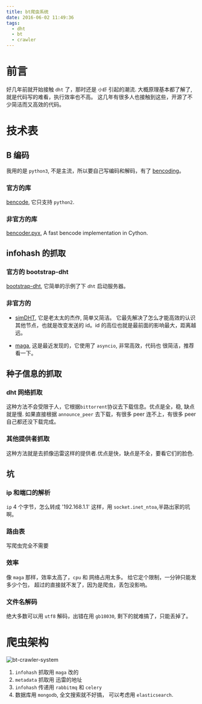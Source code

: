 ```yaml
---
title: bt爬虫系统
date: 2016-06-02 11:49:36
tags:
  - dht
  - bt
  - crawler
---
```


# 前言

好几年前就开始接触 `dht` 了，那时还是 `小虾` 引起的潮流.
大概原理基本都了解了, 就是代码写的难看，执行效率也不高。
这几年有很多人也接触到这些，开源了不少简洁而又高效的代码。

# 技术表

## B 编码

我用的是 `python3`, 不是主流，所以要自己写编码和解码，有了 [bencoding](https://github.com/dust8/bencoding)。

### 官方的库

[bencode](https://github.com/bittorrent/bencode), 它只支持 `python2`.

### 非官方的库

[bencoder.pyx](https://github.com/whtsky/bencoder.pyx), A fast bencode implementation in Cython.

## infohash 的抓取

### 官方的 bootstrap-dht

[bootstrap-dht](https://github.com/bittorrent/bootstrap-dht), 它简单的示例了下 `dht` 启动服务器。

### 非官方的

- [simDHT](https://github.com/Fuck-You-GFW/simDHT), 它是老太太的杰作, 简单又简洁。
  它最先解决了怎么才能高效的认识其他节点，也就是改变发送的 id。id 的高位也就是最前面的影响最大，距离越远。

- [maga](https://github.com/whtsky/maga), 这是最近发现的，它使用了 `asyncio`, 非常高效，代码也
  很简洁，推荐看一下。

## 种子信息的抓取

### dht 网络抓取

这种方法不会受限于人，它根据`bittorrent`协议去下载信息。优点是全，稳, 缺点就是慢.
如果直接根据 `announce_peer` 去下载，有很多 peer 连不上，有很多 peer 自己都还没下载完成。

### 其他提供者抓取

这种方法就是去抓像迅雷这样的提供者.优点是快，缺点是不全，要看它们的脸色.

## 坑

### ip 和端口的解析

`ip` 4 个字节，怎么转成 '192.168.1.1' 这样，用 `socket.inet_ntoa`,半路出家的坑啊。

### 路由表

写爬虫完全不需要

### 效率

像 `maga` 那样，效率太高了，`cpu` 和 网络占用太多。 给它定个限制，一分钟只能发多少个包，
超过的直接就不发了，因为是爬虫，丢包没影响。

### 文件名解码

绝大多数可以用 `utf8` 解码，出错在用 `gb18030`, 剩下的就难搞了，只能丢掉了。

# 爬虫架构

![bt-crawler-system](/blog/assert/2016-06-02-bt-crawler-system.PNG)

1. `infohash` 抓取用 `maga` 改的
2. `metadata` 抓取用 迅雷的地址
3. `infohash` 传递用 `rabbitmq` 和 `celery`
4. 数据库用 `mongodb`, 全文搜索就不好搞， 可以考虑用 `elasticsearch`.

